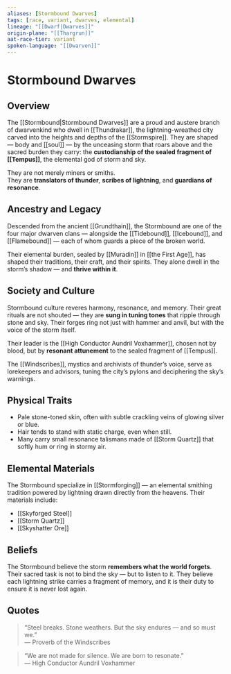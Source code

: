 ```yaml
---
aliases: [Stormbound Dwarves]
tags: [race, variant, dwarves, elemental]
lineage: "[[Dwarf|Dwarves]]"
origin-plane: "[[Thargrun]]"
aat-race-tier: variant
spoken-language: "[[Dwarven]]"
---
```


# Stormbound Dwarves

## Overview  
The [[Stormbound|Stormbound Dwarves]] are a proud and austere branch of dwarvenkind who dwell in [[Thundrakar]], the lightning-wreathed city carved into the heights and depths of the [[Stormspire]]. They are shaped — body and [[soul]] — by the unceasing storm that roars above and the sacred burden they carry: the **custodianship of the sealed fragment of [[Tempus]]**, the elemental god of storm and sky.

They are not merely miners or smiths.  
They are **translators of thunder**, **scribes of lightning**, and **guardians of resonance**.

## Ancestry and Legacy  
Descended from the ancient [[Grundthain]], the Stormbound are one of the four major dwarven clans — alongside the [[Tidebound]], [[Icebound]], and [[Flamebound]] — each of whom guards a piece of the broken world.

Their elemental burden, sealed by [[Muradin]] in [[the First Age]], has shaped their traditions, their craft, and their spirits. They alone dwell in the storm’s shadow — and **thrive within it**.

## Society and Culture  
Stormbound culture reveres harmony, resonance, and memory. Their great rituals are not shouted — they are **sung in tuning tones** that ripple through stone and sky. Their forges ring not just with hammer and anvil, but with the voice of the storm itself.

Their leader is the [[High Conductor Aundril Voxhammer]], chosen not by blood, but by **resonant attunement** to the sealed fragment of [[Tempus]].

The [[Windscribes]], mystics and archivists of thunder’s voice, serve as lorekeepers and advisors, tuning the city’s pylons and deciphering the sky’s warnings.

## Physical Traits  
- Pale stone-toned skin, often with subtle crackling veins of glowing silver or blue.  
- Hair tends to stand with static charge, even when still.  
- Many carry small resonance talismans made of [[Storm Quartz]] that softly hum or ring in stormy air.

## Elemental Materials  
The Stormbound specialize in [[Stormforging]] — an elemental smithing tradition powered by lightning drawn directly from the heavens. Their materials include:

- [[Skyforged Steel]]  
- [[Storm Quartz]]  
- [[Skyshatter Ore]]

## Beliefs  
The Stormbound believe the storm **remembers what the world forgets**. Their sacred task is not to bind the sky — but to listen to it. They believe each lightning strike carries a fragment of memory, and it is their duty to ensure it is never lost again.

## Quotes  
> “Steel breaks. Stone weathers. But the sky endures — and so must we.”  
> — Proverb of the Windscribes

> “We are not made for silence. We are born to resonate.”  
> — High Conductor Aundril Voxhammer
